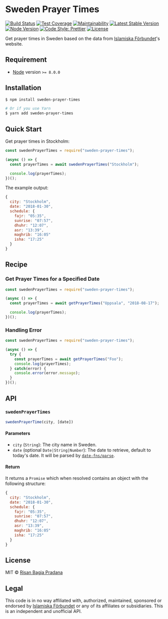 # Sweden Prayer Times

[![Build Status](https://flat.badgen.net/travis/risan/sweden-prayer-times)](https://travis-ci.org/risan/sweden-prayer-times)
[![Test Coverage](https://flat.badgen.net/codeclimate/coverage/risan/sweden-prayer-times)](https://codeclimate.com/github/risan/sweden-prayer-times)
[![Maintainability](https://flat.badgen.net/codeclimate/maintainability/risan/sweden-prayer-times)](https://codeclimate.com/github/risan/sweden-prayer-times)
[![Latest Stable Version](https://flat.badgen.net/npm/v/sweden-prayer-times)](https://www.npmjs.com/package/sweden-prayer-times)
[![Node Version](https://flat.badgen.net/npm/node/sweden-prayer-times)](https://www.npmjs.com/package/sweden-prayer-times)
[![Code Style: Prettier](https://flat.badgen.net/badge/code%20style/prettier/ff69b4)](https://github.com/prettier/prettier)
[![License](https://flat.badgen.net/npm/license/sweden-prayer-times)](https://github.com/risan/sweden-prayer-times/blob/master/LICENSE)

Get prayer times in Sweden based on the data from [Islamiska Förbundet](http://www.islamiskaforbundet.se)'s website.

## Requirement

* [Node](https://nodejs.org/) version `>= 8.0.0`

## Installation

```bash
$ npm install sweden-prayer-times

# Or if you use Yarn
$ yarn add sweden-prayer-times
```

## Quick Start

Get prayer times in Stockholm:

```js
const swedenPrayerTimes = require("sweden-prayer-times");

(async () => {
  const prayerTimes = await swedenPrayerTimes("Stockholm");

  console.log(prayerTimes);
})();
```

The example output:

```js
{
  city: "Stockholm",
  date: "2018-01-30",
  schedule: {
    fajr: "05:35",
    sunrise: "07:57",
    dhuhr: "12:07",
    asr: "13:39",
    maghrib: "16:05"
    isha: "17:25"
  }
}
```

## Recipe

### Get Prayer Times for a Specified Date

```js
const swedenPrayerTimes = require("sweden-prayer-times");

(async () => {
  const prayerTimes = await getPrayerTimes("Uppsala", "2018-08-17");

  console.log(prayerTimes);
})();
```

### Handling Error

```js
const swedenPrayerTimes = require("sweden-prayer-times");

(async () => {
  try {
    const prayerTimes = await getPrayerTimes("Foo");
    console.log(prayerTimes);
  } catch(error) {
    console.error(error.message);
  }
})();
```

## API

### `swedenPrayerTimes`

```js
swedenPrayerTime(city, [date])
```

#### Parameters

* `city` (`String`): The city name in Sweden.
* `date` (optional `Date|String|Number`): The date to retrieve, default to today's date. It will be parsed by [`date-fns/parse`](https://date-fns.org/docs/parse).

#### Return

It returns a `Promise` which when resolved contains an object with the following structure:

```js
{
  city: "Stockholm",
  date: "2018-01-30",
  schedule: {
    fajr: "05:35",
    sunrise: "07:57",
    dhuhr: "12:07",
    asr: "13:39",
    maghrib: "16:05"
    isha: "17:25"
  }
}
```

## License

MIT © [Risan Bagja Pradana](https://bagja.net)

## Legal

This code is in no way affiliated with, authorized, maintained, sponsored or endorsed by [Islamiska Förbundet](http://www.islamiskaforbundet.se) or any of its affiliates or subsidiaries. This is an independent and unofficial API.
